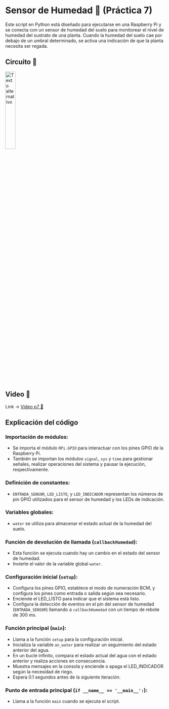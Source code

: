 # Sensor de Humedad 🌱 (Práctica 7)

Este script en Python está diseñado para ejecutarse en una Raspberry Pi y se conecta con un sensor de humedad del suelo para monitorear el nivel de humedad del sustrato de una planta. Cuando la humedad del suelo cae por debajo de un umbral determinado, se activa una indicación de que la planta necesita ser regada.

## Circuito 🔋


<img src="https://github.com/jrando2019/pr/assets/92480215/8bedac22-a7c2-4f45-81a7-a0dda9a308e3" alt="Texto alternativo" width="25%">

## Video 🎥

Link -> [Video p7 🌱](https://urjc-my.sharepoint.com/:v:/g/personal/j_rando_2019_alumnos_urjc_es/EZVOeQH7JU9NtNICULWBm4ABM6OLeIcLRRN6l4jsbZKfSA?e=XasetT)

## Explicación del código

### Importación de módulos:

- Se importa el módulo `RPi.GPIO` para interactuar con los pines GPIO de la Raspberry Pi.
- También se importan los módulos `signal`, `sys` y `time` para gestionar señales, realizar operaciones del sistema y pausar la ejecución, respectivamente.

### Definición de constantes:

- `ENTRADA_SENSOR`, `LED_LISTO`, y `LED_INDICADOR` representan los números de pin GPIO utilizados para el sensor de humedad y los LEDs de indicación.

### Variables globales:

- `water` se utiliza para almacenar el estado actual de la humedad del suelo.

### Función de devolución de llamada (`callbackHumedad`):

- Esta función se ejecuta cuando hay un cambio en el estado del sensor de humedad.
- Invierte el valor de la variable global `water`.

### Configuración inicial (`setup`):

- Configura los pines GPIO, establece el modo de numeración BCM, y configura los pines como entrada o salida según sea necesario.
- Enciende el LED_LISTO para indicar que el sistema está listo.
- Configura la detección de eventos en el pin del sensor de humedad (`ENTRADA_SENSOR`) llamando a `callbackHumedad` con un tiempo de rebote de 300 ms.

### Función principal (`main`):

- Llama a la función `setup` para la configuración inicial.
- Inicializa la variable `an_water` para realizar un seguimiento del estado anterior del agua.
- En un bucle infinito, compara el estado actual del agua con el estado anterior y realiza acciones en consecuencia.
- Muestra mensajes en la consola y enciende o apaga el LED_INDICADOR según la necesidad de riego.
- Espera 0.1 segundos antes de la siguiente iteración.

### Punto de entrada principal (`if __name__ == '__main__':`):

- Llama a la función `main` cuando se ejecuta el script.
